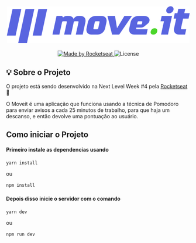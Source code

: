 <h4 align="center">
  <img src="https://github.com/gustavocrvls/moveit/blob/main/public/logo-full.svg" />
</h4>

<p align="center">
  <a href="https://rocketseat.com.br">
    <img alt="Made by Rocketseat" src="https://img.shields.io/badge/made%20by-Rocketseat-5965e0">
  </a>
  <img alt="License" src="https://img.shields.io/badge/license-MIT-5965e0">
</p>

## 💡 Sobre o Projeto

O projeto está sendo desenvolvido na Next Level Week #4 pela [Rocketseat](https://rocketseat.com.br/) 🚀

O Moveit é uma aplicação que funciona usando a técnica de Pomodoro para enviar avisos a cada 25 minutos de trabalho, para que haja um descanso, e então devolve uma pontuação ao usuário.


## Como iniciar o Projeto

#### Primeiro instale as dependencias usando
```bash
yarn install
```
ou
```bash
npm install
```
#### Depois disso inicie o servidor com o comando

```bash
yarn dev
```
ou
```bash
npm run dev
```
